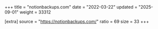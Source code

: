 +++
title = "notionbackups.com"
date = "2022-03-22"
updated = "2025-09-01"
weight = 33312

[extra]
source = "https://notionbackups.com/"
ratio = 69
size = 33
+++
